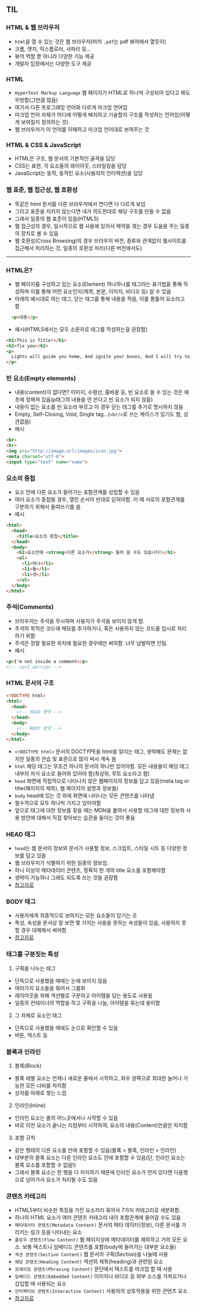 ## TIL

### HTML & 웹 브라우저
- `html`을 열 수 있는 것은 웹 브라우저(마치 `.pdf`는 pdf 뷰어에서 열듯이)
- 크롬, 엣지, 익스플로러, 사파리 등...
- 뷰어 역할 뿐 아니라 다양한 기능 제공
- 개발자 입장에서는 다양한 도구 제공

### HTML
- `HyperText Markup Language` 웹 페이지가 HTML로 하나씩 구성되어 있다고 봐도 무방함(그만큼 많음)
- 여기서 다른 프로그래밍 언어와 다르게 마크업 언어임
- 마크업 언어 자체가 어디에 어떻게 배치하고 기술할지 구조를 작성하는 언어임(어떻게 보여질지 정의하는 것)
- 웹 브라우저가 이 언어를 이해하고 마크업 언어대로 보여주는 것

### HTML & CSS & JavaScript
- HTML은 구조, 웹 문서의 기본적인 골격을 담당
- CSS는 표현, 각 요소들의 레이아웃, 스타일링을 담당
- JavaScript는 동작, 동적인 요소(사용자의 인터렉션)을 담당

### 웹 표준, 웹 접근성, 웹 호환성
- 똑같은 html 문서를 다른 브라우저에서 연다면 다 다르게 보임
- 그리고 표준을 지키지 않는다면 내가 의도한대로 해당 구조를 만들 수 없음
- 그래서 일종의 웹 표준이 있음(HTML5)
- 웹 접근성의 경우, 일시적으로 웹 사용에 있어서 제약을 겪는 경우 도움을 주는 일종의 장치로 볼 수 있음
- 웹 호환성(Cross Browsing)의 경우 브라우저 버전, 종류와 관계없이 웹사이트를 접근해서 처리하는 것, 일종의 호환성 처리(다른 버전에서도)

----

### HTML은?
- 웹 페이지를 구성하고 있는 요소(Element) 하나하나를 태그라는 표기법을 통해 작성하며 이를 통해 어떤 요소인지(제목, 본문, 이미지, 비디오 등) 알 수 있음
- 아래의 예시대로 여는 태그, 닫는 태그를 통해 내용을 적음, 이를 통틀어 요소라고 함
```html
  <p>내용</p>
```
- 예시(HTML5에서는 모두 소문자로 태그를 작성하는걸 권장함)
```html
<h1>This is Title!</h1>
<h2>fix you</h2>
<p>
  Lights will guide you home, And ignite your bones, And I will try to fix you.
</p>
```

### 빈 요소(Empty elements)
- 내용(content)이 없다면? 이미지, 수평선, 줄바꿈 등, 빈 요소로 쓸 수 있는 것은 애초에 정해져 있음(p태그의 내용을 안 쓴다고 빈 요소가 되지 않음)
- 내용이 없는 요소를 빈 요소라 부르고 이 경우 닫는 태그를 추가로 명시하지 않음
- Empty, Self-Closing, Void, Single tag...(`<br/>`로 쓰는 케이스가 있기도 함, 상관없음)
- 예시
```html
<br>
<hr>
<img src="http://image.url/images/icon.jpg">
<meta charset="utf-8">
<input type="text" name="name">
```

### 요소의 중첩
- 요소 안에 다른 요소가 들어가는 포함관계를 성립할 수 있음
- 여러 요소가 중첩될 경우, 열린 순서의 반대로 닫혀야함. 이 때 서로의 포함관계를 구분하기 위해서 들여쓰기를 씀
- 예시
```html
<html>
  <head>
    <title>요소의 중첩</title>
  </head>
  <body>
    <h1>요소안에 <strong>다른 요소가</strong> 들어 갈 수도 있습니다!</h1>
    <ul>
      <li>하나</li>
      <li>둘</li>
      <li>셋</li>
    </ul>
  </body>
</html>
```

### 주석(Comments)
- 브라우저는 주석을 무시하며 사용자가 주석을 보이지 않게 함.
- 주석의 목적은 코드에 메모를 추가하거나, 혹은 사용하지 않는 코드를 임시로 처리하기 위함
- 주석은 정말 필요한 위치에 필요한 경우에만 써야함. 너무 남발하면 안됨.
- 예시
```html
<p>I'm not inside a comment</p>
<!-- <p>I am!</p> -->
```

### HTML 문서의 구조
```html
<!DOCTYPE html>
<html>
  <head>
    <!-- HEAD 영역 -->
  </head>
  <body>
    <!-- BODY 영역 -->
  </body>
</html>
```
- `<!DOCTYPE html>` 문서의 DOCTYPE을 html을 알리는 태그, 생략해도 문제는 없지만 일종의 관습 및 표준으로 많이 써서 계속 씀
- `html` 해당 태그는 무조건 하나의 문서의 하나만 있어야함. 모든 내용들이 해당 태그 내부의 자식 요소로 들어와 있어야 함(최상위, 루트 요소라고 함)
- `head` 화면에 직접적으로 나타나지 않은 웹페이지의 정보를 담고 있음(meta tag or title(페이지의 제목), 웹 페이지의 설명과 정보들)
- `body` head에 있는 것 외에 화면에 나타나는 모든 콘텐츠를 나타냄
- 필수적으로 모두 하나씩 가지고 있어야함
- 앞으로 태그에 대한 정보를 찾을 때는 MDN을 붙여서 사용할 태그에 대한 정보와 사용 방안에 대해서 직접 찾아보는 습관을 들이는 것이 좋음

### HEAD 태그
- `head`는 웹 문서의 정보와 문서가 사용할 정보, 스크립트, 스타일 시트 등 다양한 정보를 담고 있음
- 웹 브라우저가 식별하기 위한 일종의 정보임.
- 하나 이상의 메타데이터 콘텐츠, 정확히 한 개의 title 요소를 포함해야함
- 생략이 가능하나 그래도 되도록 쓰는 것을 권장함
- [참고자료](https://developer.mozilla.org/ko/docs/Web/HTML/Element/head)

### BODY 태그
- 사용자에게 최종적으로 보여지는 모든 요소들이 담기는 곳
- 특성, 속성을 문서상 잘 보면 몇 가지는 사용을 못하는 속성들이 있음, 사용하지 못할 경우 대체해서 써야함
- [참고자료](https://developer.mozilla.org/ko/docs/Web/HTML/Element/body)

### 태그를 구분짓는 특성
1. 구획을 나누는 태그
- 단독으로 사용했을 때에는 눈에 보이지 않음
- 여러가지 요소들을 묶어서 그룹화
- 레이아웃을 위해 섹션별로 구분하고 아이템을 담는 용도로 사용됨
- 일종의 컨테이너의 역할을 하고 구획을 나눔, 아이템을 묶는데 용이함
2. 그 자체로 요소인 태그
- 단독으로 사용했을 때에도 눈으로 확인할 수 있음
- 버튼, 텍스트 등

### 블록과 인라인
1. 블록(Block)
- 블록 레벨 요소는 언제나 새로운 줄에서 시작하고, 좌우 양쪽으로 최대한 늘어나 가능한 모든 너비를 차지함
- 상자를 아래로 쌓는 느낌
2. 인라인(Inline)
- 인라인 요소는 줄의 어느곳에서나 시작할 수 있음
- 바로 이전 요소가 끝나는 지점부터 시작하여, 요소의 내용(Content)만큼만 차지함
3. 포함 규칙
- 같은 형태의 다른 요소를 안에 포함할 수 있음(블록 > 블록, 인라인 > 인라인)
- 대부분의 블록 요소는 다른 인라인 요소도 안에 포함할 수 있음(단, 인라인 요소는 블록 요소를 포함할 수 없음!)
- 그래서 블록 요소는 한 행을 다 차지하기 때문에 인라인 요소가 먼저 있다면 다음행으로 넘어가서 요소가 처리될 수도 있음

### 콘텐츠 카테고리
- HTML5부터 비슷한 특징을 가진 요소끼리 묶어서 7가지 카테고리로 세분화함.
- 하나의 HTML 요소가 여러 콘텐츠 카테고리 내의 포함관계에 들어갈 수도 있음
- `메타데이터 콘텐츠(Metadata Content)` 문서의 메타 데이터(정보), 다른 문서를 가리키는 링크 등을 나타내는 요소
- `플로우 콘텐츠(Flow Content)` 웹 페이지상에 메타데이터를 제외하고 거의 모든 요소. 보통 텍스트나 임베디드 콘텐츠를 포함(body에 들어가는 대부분 요소들)
- `섹션 콘텐츠(Section Content)` 웹 문서의 구획(Section)을 나눌때 사용
- `헤딩 콘텐츠(Heading Content)` 섹션의 제목(heading)과 관련된 요소
- `프레이징 콘텐츠(Phrasing Content)` 문단에서 텍스트를 마크업 할 때 사용
- `임베디드 콘텐츠(Embedded Content)` 이미지나 비디오 등 외부 소스를 가져오거나 삽입할 때 사용되는 요소
- `인터렉티브 콘텐츠(Interactive Content)` 사용자의 상호작용을 위한 콘텐츠 요소
- [참고자료](https://www.w3.org/TR/2011/WD-html5-20110525/content-models.html)

